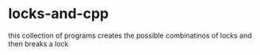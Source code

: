 # locks-and-cpp
this collection of programs creates the possible combinatinos of locks and then breaks a lock 
